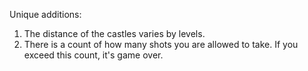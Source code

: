Unique additions:
1. The distance of the castles varies by levels.
2. There is a count of how many shots you are allowed to take.  If you exceed this count, it's game over.

